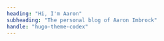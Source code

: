 ```yaml
---
heading: "Hi, I'm Aaron"
subheading: "The personal blog of Aaron Imbrock"
handle: "hugo-theme-codex"
---
```

